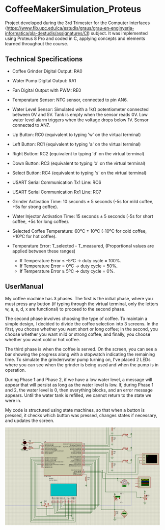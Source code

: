 
# CoffeeMakerSimulation_Proteus

Project developed during the 3rd Trimester for the Computer Interfaces (https://www.fib.upc.edu/ca/estudis/graus/grau-en-enginyeria-informatica/pla-destudis/assignatures/CI) subject. It was implemented using Proteus 8 Pro and coded in C, applying concepts and elements learned throughout the course.




## Technical Specifications

* Coffee Grinder Digital Output: RA0
* Water Pump Digital Output: RA1
* Fan Digital Output with PWM: RE0
* Temperature Sensor: NTC sensor, connected to pin AN6.
* Water Level Sensor: Simulated with a 1kΩ potentiometer connected between 0V and 5V. Tank is empty when the sensor reads 0V. Low water level alarm triggers when the voltage drops below 1V. Sensor connected to AN7.
* Up Button: RC0 (equivalent to typing 'w' on the virtual terminal)
* Left Button: RC1 (equivalent to typing 'a' on the virtual terminal)
* Right Button: RC2 (equivalent to typing 'd' on the virtual terminal)
* Down Button: RC3 (equivalent to typing 'x' on the virtual terminal)
* Select Button: RC4 (equivalent to typing 's' on the virtual terminal)
* USART Serial Communication Tx1 Line: RC6
* USART Serial Communication Rx1 Line: RC7
* Grinder Activation Time: 10 seconds ± 5 seconds (-5s for mild coffee, +5s for strong coffee).
* Water Injector Activation Time: 15 seconds ± 5 seconds (-5s for short coffee, +5s for long coffee).
* Selected Coffee Temperature: 60ºC ± 10ºC (-10ºC for cold coffee, +10ºC for hot coffee).
* Temperature Error: T_selected - T_measured, (Proportional values are applied between these ranges)

    * If Temperature Error ≤ -5ºC → duty cycle = 100%.
    * If Temperature Error = 0ºC → duty cycle = 50%.
    * If Temperature Error ≥ 5ºC → duty cycle = 0%.



## UserManual

My coffee machine has 3 phases. The first is the initial phase, where you must press any button (if typing through the virtual terminal, only the letters w, a, s, d, x are functional) to proceed to the second phase.


The second phase involves choosing the type of coffee. To maintain a simple design, I decided to divide the coffee selection into 3 screens. In the first, you choose whether you want short or long coffee; in the second, you choose whether you want mild or strong coffee; and finally, you choose whether you want cold or hot coffee.


The third phase is when the coffee is served. On the screen, you can see a bar showing the progress along with a stopwatch indicating the remaining time. To simulate the grinder/water pump turning on, I've placed 2 LEDs where you can see when the grinder is being used and when the pump is in operation.


During Phase 1 and Phase 2, if we have a low water level, a message will appear that will persist as long as the water level is low. If, during Phase 1 and 2, the water level is 0, then everything blocks, and an error message appears. Until the water tank is refilled, we cannot return to the state we were in.

My code is structured using state machines, so that when a button is pressed, it checks which button was pressed, changes states if necessary, and updates the screen.


![alt text](https://github.com/Fr4n9/CoffeeMakerSimulation_Proteus/blob/main/ImageProject.png)
